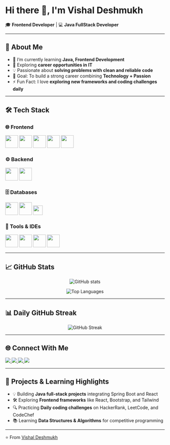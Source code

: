 # Hi there 👋, I'm Vishal Deshmukh  

🎓 **Frontend Developer** | 💻 **Java FullStack Developer**  

---

## 🚀 About Me  
- 🔭 I’m currently learning **Java, Frontend Development**  
- 🌱 Exploring **career opportunities in IT**  
- 💡 Passionate about **solving problems with clean and reliable code**  
- 🎯 Goal: To build a strong career combining **Technology + Passion**  
- ⚡ Fun Fact: I love **exploring new frameworks and coding challenges daily**  

---

## 🛠️ Tech Stack  

### 🌐 Frontend
<p>
  <img src="https://cdn.jsdelivr.net/gh/devicons/devicon/icons/html5/html5-original.svg" width="40" height="40"/>  
  <img src="https://cdn.jsdelivr.net/gh/devicons/devicon/icons/css3/css3-original.svg" width="40" height="40"/>  
  <img src="https://cdn.jsdelivr.net/gh/devicons/devicon/icons/javascript/javascript-original.svg" width="40" height="40"/>  
  <img src="https://cdn.jsdelivr.net/gh/devicons/devicon/icons/react/react-original.svg" width="40" height="40"/>  
  <img src="https://cdn.jsdelivr.net/gh/devicons/devicon/icons/bootstrap/bootstrap-original.svg" width="40" height="40"/>  
</p>  

### ⚙️ Backend
<p>
  <img src="https://cdn.jsdelivr.net/gh/devicons/devicon/icons/java/java-original.svg" width="40" height="40"/>  
  <img src="https://cdn.jsdelivr.net/gh/devicons/devicon/icons/spring/spring-original.svg" width="40" height="40"/>
</p>  

### 🗄️ Databases
<p>
  <img src="https://cdn.jsdelivr.net/gh/devicons/devicon/icons/mysql/mysql-original.svg" width="40" height="40"/>  
  <img src="https://cdn.jsdelivr.net/gh/devicons/devicon/icons/mongodb/mongodb-original.svg" width="40" height="40"/>  
  <img src="https://img.shields.io/badge/SQL-%2300f.svg?style=for-the-badge&logo=sqlite&logoColor=white" height="30"/>
</p>  

### 🔧 Tools & IDEs
<p>
  <img src="https://cdn.jsdelivr.net/gh/devicons/devicon/icons/eclipse/eclipse-original.svg" width="40" height="40"/>  
  <img src="https://cdn.jsdelivr.net/gh/devicons/devicon/icons/git/git-original.svg" width="40" height="40"/>  
  <img src="https://cdn.jsdelivr.net/gh/devicons/devicon/icons/github/github-original.svg" width="40" height="40"/>  
  <img src="https://cdn.jsdelivr.net/gh/devicons/devicon/icons/vscode/vscode-original.svg" width="40" height="40"/>  
</p>  

---

## 📈 GitHub Stats  
<p align="center">
  <img src="https://github-readme-stats.vercel.app/api?username=vishaldeshmukh34&show_icons=true&theme=radical" alt="GitHub stats" />
</p>

<p align="center">
  <img src="https://github-readme-stats.vercel.app/api/top-langs/?username=vishaldeshmukh34&layout=compact&theme=radical" alt="Top Languages" />
</p>

---

## 📊 Daily GitHub Streak
<p align="center">
  <img src="https://github-readme-streak-stats.herokuapp.com/?user=vishaldeshmukh34&theme=radical&hide_border=false" alt="GitHub Streak" />
</p>

---

## 🌐 Connect With Me  
<p align="left">
  <a href="https://www.linkedin.com/in/vishal-deshmukh79" target="_blank">
    <img src="https://img.shields.io/badge/LinkedIn-%230077B5.svg?&logo=linkedin&logoColor=white" />
  </a>
  <a href="mailto:vishaldeshmukh7972@gmail.com">
    <img src="https://img.shields.io/badge/Gmail-D14836?&logo=gmail&logoColor=white" />
  </a>
  <a href="https://www.hackerrank.com/vishaldeshmukh34" target="_blank">
    <img src="https://img.shields.io/badge/HackerRank-2EC866?&logo=hackerrank&logoColor=white" />
  </a>
  <a href="https://www.codechef.com/users/vishaldeshmukh34" target="_blank">
    <img src="https://img.shields.io/badge/CodeChef-3776AB?&logo=codechef&logoColor=white" />
  </a>
</p>

---

## 🌟 Projects & Learning Highlights
- 💡 Building **Java full-stack projects** integrating Spring Boot and React  
- 🛠️ Exploring **Frontend frameworks** like React, Bootstrap, and Tailwind  
- 🔍 Practicing **Daily coding challenges** on HackerRank, LeetCode, and CodeChef  
- 📚 Learning **Data Structures & Algorithms** for competitive programming  

---

⭐️ From [Vishal Deshmukh](https://github.com/vishaldeshmukh34)
